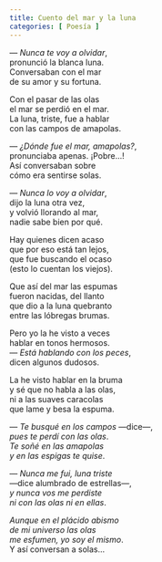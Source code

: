 ```yaml
---
title: Cuento del mar y la luna 
categories: [ Poesía ]
---
```


— *Nunca te voy a olvidar*,<br>
pronunció la blanca luna.<br>
Conversaban con el mar<br>
de su amor y su fortuna.<br>

Con el pasar de las olas<br>
el mar se perdió en el mar.<br>
La luna, triste, fue a hablar<br>
con las campos de amapolas.<br>

— *¿Dónde fue el mar, amapolas?*,<br>
pronunciaba apenas. ¡Pobre…!<br>
Así conversaban sobre<br>
cómo era sentirse solas.<br>

— *Nunca lo voy a olvidar*,<br>
dijo la luna otra vez,<br>
y volvió llorando al mar,<br>
nadie sabe bien por qué.<br>

Hay quienes dicen acaso<br>
que por eso está tan lejos,<br>
que fue buscando el ocaso<br>
(esto lo cuentan los viejos).<br>

Que así del mar las espumas<br>
fueron nacidas, del llanto<br>
que dio a la luna quebranto<br>
entre las lóbregas brumas.<br>

Pero yo la he visto a veces<br>
hablar en tonos hermosos.<br>
— *Está hablando con los peces*,<br>
dicen algunos dudosos.<br>

La he visto hablar en la bruma<br>
y sé que no habla a las olas,<br>
ni a las suaves caracolas<br>
que lame y besa la espuma.<br>

— *Te busqué en los campos* —dice—,<br>
*pues te perdí con las olas*.<br>
*Te soñé en las amapolas*<br>
*y en las espigas te quise*.<br>

— *Nunca me fui, luna triste*<br>
—dice alumbrado de estrellas—,<br>
*y nunca vos me perdiste*<br>
*ni con las olas ni en ellas*.<br>

*Aunque en el plácido abismo*<br>
*de mi universo las olas*<br>
*me esfumen, yo soy el mismo*.<br>
Y así conversan a solas...<br>

